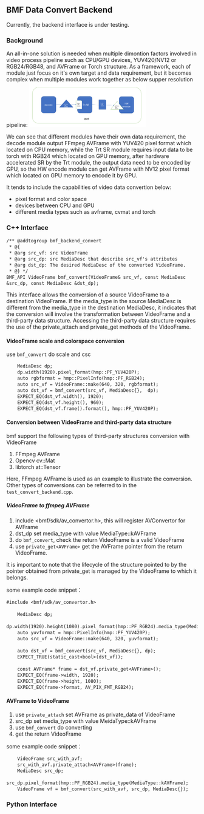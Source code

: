 ## BMF Data Convert Backend
Currently, the backend interface is under testing.

### Background
An all-in-one solution is needed when multiple dimontion factors involved in video process pipeline such as CPU/GPU devices, YUV420/NV12 or RGB24/RGB48, and AVFrame or Torch structure.
As a framework, each of module just focus on it's own target and data requirement, but it becomes complex when multiple modules work together as below supper resolution pipeline:
<img src="./images/backend.png" style="zoom:30%;" />

We can see that different modules have their own data requirement, the decode module output FFmpeg AVFrame with YUV420 pixel format which located on CPU memory, while the Trt SR module requires input data to be torch with RGB24 which located on GPU memory, after hardware accelerated SR by the Trt module, the output data need to be encoded by GPU, so the HW encode module can get AVFrame with NV12 pixel format which located on GPU memory to encode it by GPU.

It tends to include the capabilities of video data convertion below:
- pixel format and color space
- devices between CPU and GPU
- different media types such as avframe, cvmat and torch

### C++ Interface

```
/** @addtogroup bmf_backend_convert
 * @{
 * @arg src_vf: src VideoFrame
 * @arg src_dp: src MediaDesc that describe src_vf's attributes
 * @arg dst_dp: The desired MediaDesc of the converted VideoFrame.
 * @} */
BMF_API VideoFrame bmf_convert(VideoFrame& src_vf, const MediaDesc &src_dp, const MediaDesc &dst_dp);
```

This interface allows the conversion of a source VideoFrame to a destination VideoFrame. If the media_type in the source MediaDesc is different from the media_type in the destination MediaDesc, it indicates that the conversion will involve the transformation between VideoFrame and a third-party data structure. Accessing the third-party data structure requires the use of the private_attach and private_get methods of the VideoFrame. 

#### VideoFrame scale and colorspace conversion

use `bmf_convert` do scale and csc

```
    MediaDesc dp;
    dp.width(1920).pixel_format(hmp::PF_YUV420P);
    auto rgbformat = hmp::PixelInfo(hmp::PF_RGB24);
    auto src_vf = VideoFrame::make(640, 320, rgbformat);
    auto dst_vf = bmf_convert(src_vf, MediaDesc{},  dp);
    EXPECT_EQ(dst_vf.width(), 1920);
    EXPECT_EQ(dst_vf.height(), 960);
    EXPECT_EQ(dst_vf.frame().format(), hmp::PF_YUV420P);

```

#### Conversion between VideoFrame and third-party data structure

bmf support the following types of third-party structures conversion with VideoFrame

1. FFmpeg AVFrame
2. Opencv cv::Mat
3. libtorch at::Tensor

Here, FFmpeg AVFrame is used as an example to illustrate the conversion. Other types of conversions can be referred to in the `test_convert_backend.cpp`.

##### VideoFrame to ffmpeg AVFrame

1. include <bmf/sdk/av_convertor.h>, this will register AVConvertor for AVFrame
2. dst_dp set media_type with value MediaType::kAVFrame
3. do `bmf_convert`, check the return VideoFrame is a valid VideoFrame
4. use `private_get<AVFrame>` get the AVFrame pointer from the return VideoFrame.

It is important to note that the lifecycle of the structure pointed to by the pointer obtained from private_get is managed by the VideoFrame to which it belongs.

some example code snippet：

```
#include <bmf/sdk/av_convertor.h>

    MediaDesc dp;
    dp.width(1920).height(1080).pixel_format(hmp::PF_RGB24).media_type(MediaType::kAVFrame);
    auto yuvformat = hmp::PixelInfo(hmp::PF_YUV420P);
    auto src_vf = VideoFrame::make(640, 320, yuvformat);

    auto dst_vf = bmf_convert(src_vf, MediaDesc{}, dp);
    EXPECT_TRUE(static_cast<bool>(dst_vf));

    const AVFrame* frame = dst_vf.private_get<AVFrame>();
    EXPECT_EQ(frame->width, 1920);
    EXPECT_EQ(frame->height, 1080);
    EXPECT_EQ(frame->format, AV_PIX_FMT_RGB24);

```

#### AVFrame to VideoFrame

1. use `private_attach` set AVFrame as private_data of VideoFrame
2. src_dp set media_type with value MeidaType::kAVFrame
2. use `bmf_convert` do converting
3. get the return VideoFrame

some example code snippet：

```
    VideoFrame src_with_avf;
    src_with_avf.private_attach<AVFrame>(frame);
    MediaDesc src_dp;
    src_dp.pixel_format(hmp::PF_RGB24).media_type(MediaType::kAVFrame);
    VideoFrame vf = bmf_convert(src_with_avf, src_dp, MediaDesc{});

```


### Python Interface
